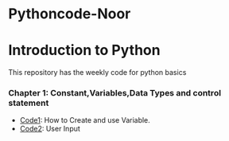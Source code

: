 # Pythoncode-Noor
# Introduction to Python
This repository has the weekly code for python basics
### Chapter 1: Constant,Variables,Data Types and control statement
* [Code1](https://github.com/NooR1609/Pythoncode-Noor/blob/main/code1.py): How to Create and use Variable.
* [Code2](https://github.com/NooR1609/Pythoncode-Noor/blob/main/code2.py): User Input
